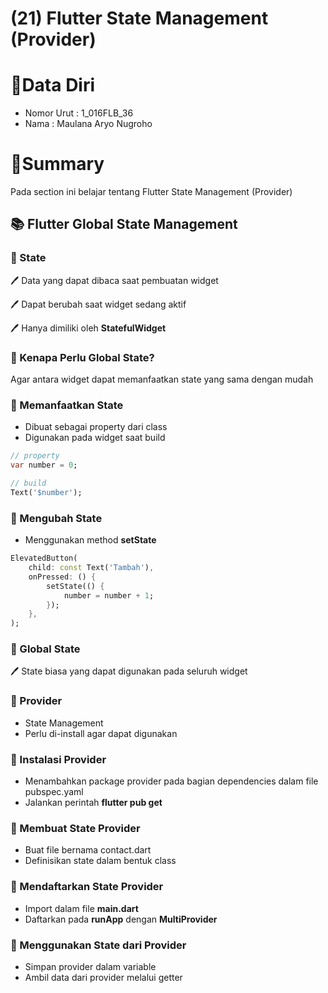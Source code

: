 # (21) Flutter State Management (Provider)

# 👨Data Diri
- Nomor Urut : 1_016FLB_36
- Nama : Maulana Aryo Nugroho

# 📔Summary
Pada section ini belajar tentang Flutter State Management (Provider)

## 📚 Flutter Global State Management

### 📘 State
🖊️ Data yang dapat dibaca saat pembuatan widget

🖊️ Dapat berubah saat widget sedang aktif

🖊️ Hanya dimiliki oleh **StatefulWidget**

### 📖 Kenapa Perlu Global State?
Agar antara widget dapat memanfaatkan state yang sama dengan mudah

### 📖 Memanfaatkan State
- Dibuat sebagai property dari class
- Digunakan pada widget saat build

```dart
// property
var number = 0;

// build
Text('$number');
```
### 📖 Mengubah State
- Menggunakan method **setState**
```dart
ElevatedButton(
    child: const Text('Tambah'),
    onPressed: () {
        setState(() {
            number = number + 1;
        });
    },
);
```
### 📙 Global State
🖊️ State biasa yang dapat digunakan pada seluruh widget

### 📖 Provider
- State Management
- Perlu di-install agar dapat digunakan

### 📖 Instalasi Provider
- Menambahkan package provider pada bagian dependencies dalam file pubspec.yaml
- Jalankan perintah **flutter pub get**

### 📖 Membuat State Provider
- Buat file bernama contact.dart
- Definisikan state dalam bentuk class

### 📖 Mendaftarkan State Provider
- Import dalam file **main.dart**
- Daftarkan pada **runApp** dengan **MultiProvider**

### 📖 Menggunakan State dari Provider
- Simpan provider dalam variable
- Ambil data dari provider melalui getter

